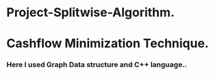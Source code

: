 # Project-Splitwise-Algorithm.
# Cashflow Minimization Technique.
### Here I used Graph Data structure and C++ language.. 

